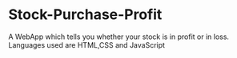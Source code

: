 # Stock-Purchase-Profit
A WebApp which tells you whether your stock is in profit or in loss. Languages used are HTML,CSS and JavaScript
